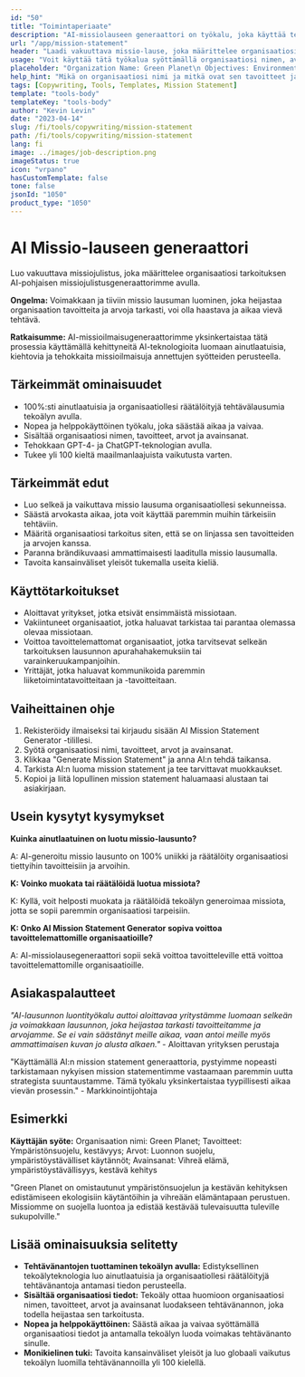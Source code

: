```yaml
---
id: "50"
title: "Toimintaperiaate"
description: "AI-missiolauseen generaattori on työkalu, joka käyttää tekoälyä luodakseen lyhyitä ja vaikuttavia missiolauseita organisaatiosi tai yrityksesi tarpeisiin. Antamalla muutamia avainsanoja ja tavoitteita, generaattori tuottaa automaattisesti missiolauseen, joka on linjassa organisaatiosi tavoitteiden ja arvojen kanssa."
url: "/app/mission-statement"
header: "Laadi vakuuttava missio-lause, joka määrittelee organisaatiosi tarkoituksen."
usage: "Voit käyttää tätä työkalua syöttämällä organisaatiosi nimen, avainsanat, tavoitteet ja arvot. Tämä tekoälymalli generoi selkeän, uniikin ja kiinnostavan mission statementin syöttösi perusteella."
placeholder: "Organization Name: Green Planet\n Objectives: Environmental conservation, sustainability \nValues: Protecting nature, eco-friendly practices\nKeywords: Green living, eco-friendly, sustainability"
help_hint: "Mikä on organisaatiosi nimi ja mitkä ovat sen tavoitteet ja arvot? Anna muutamia avainsanoja organisaatiosi tavoitteisiin liittyen, niin alustamme luo sinulle missio-lausunnon syöttämäsi tiedon perusteella."
tags: [Copywriting, Tools, Templates, Mission Statement]
template: "tools-body"
templateKey: "tools-body"
author: "Kevin Levin"
date: "2023-04-14"
slug: /fi/tools/copywriting/mission-statement
path: /fi/tools/copywriting/mission-statement
lang: fi
image: ../images/job-description.png
imageStatus: true
icon: "vrpano"
hasCustomTemplate: false
tone: false
jsonId: "1050"
product_type: "1050"
---
```


# AI Missio-lauseen generaattori

Luo vakuuttava missiojulistus, joka määrittelee organisaatiosi tarkoituksen AI-pohjaisen missiojulistusgeneraattorimme avulla.

**Ongelma:** Voimakkaan ja tiiviin missio lausuman luominen, joka heijastaa organisaation tavoitteita ja arvoja tarkasti, voi olla haastava ja aikaa vievä tehtävä.

**Ratkaisumme:** AI-missioilmaisugeneraattorimme yksinkertaistaa tätä prosessia käyttämällä kehittyneitä AI-teknologioita luomaan ainutlaatuisia, kiehtovia ja tehokkaita missioilmaisuja annettujen syötteiden perusteella.

## Tärkeimmät ominaisuudet

- 100%:sti ainutlaatuisia ja organisaatiollesi räätälöityjä tehtävälausumia tekoälyn avulla.
- Nopea ja helppokäyttöinen työkalu, joka säästää aikaa ja vaivaa.
- Sisältää organisaatiosi nimen, tavoitteet, arvot ja avainsanat.
- Tehokkaan GPT-4- ja ChatGPT-teknologian avulla.
- Tukee yli 100 kieltä maailmanlaajuista vaikutusta varten.

## Tärkeimmät edut

- Luo selkeä ja vaikuttava missio lausuma organisaatiollesi sekunneissa.
- Säästä arvokasta aikaa, jota voit käyttää paremmin muihin tärkeisiin tehtäviin.
- Määritä organisaatiosi tarkoitus siten, että se on linjassa sen tavoitteiden ja arvojen kanssa.
- Paranna brändikuvaasi ammattimaisesti laaditulla missio lausumalla.
- Tavoita kansainväliset yleisöt tukemalla useita kieliä.

## Käyttötarkoitukset

- Aloittavat yritykset, jotka etsivät ensimmäistä missiotaan.
- Vakiintuneet organisaatiot, jotka haluavat tarkistaa tai parantaa olemassa olevaa missiotaan.
- Voittoa tavoittelemattomat organisaatiot, jotka tarvitsevat selkeän tarkoituksen lausunnon apurahahakemuksiin tai varainkeruukampanjoihin.
- Yrittäjät, jotka haluavat kommunikoida paremmin liiketoimintatavoitteitaan ja -tavoitteitaan.

## Vaiheittainen ohje

1. Rekisteröidy ilmaiseksi tai kirjaudu sisään AI Mission Statement Generator -tilillesi.
2. Syötä organisaatiosi nimi, tavoitteet, arvot ja avainsanat.
3. Klikkaa "Generate Mission Statement" ja anna AI:n tehdä taikansa.
4. Tarkista AI:n luoma mission statement ja tee tarvittavat muokkaukset.
5. Kopioi ja liitä lopullinen mission statement haluamaasi alustaan tai asiakirjaan.

## Usein kysytyt kysymykset

**Kuinka ainutlaatuinen on luotu missio-lausunto?**

A: AI-generoitu missio lausunto on 100% uniikki ja räätälöity organisaatiosi tiettyihin tavoitteisiin ja arvoihin.

**K: Voinko muokata tai räätälöidä luotua missiota?**

K: Kyllä, voit helposti muokata ja räätälöidä tekoälyn generoimaa missiota, jotta se sopii paremmin organisaatiosi tarpeisiin.

**K: Onko AI Mission Statement Generator sopiva voittoa tavoittelemattomille organisaatioille?**

A: AI-missiolausegeneraattori sopii sekä voittoa tavoitteleville että voittoa tavoittelemattomille organisaatioille.

## Asiakaspalautteet

_"AI-lausunnon luontityökalu auttoi aloittavaa yritystämme luomaan selkeän ja voimakkaan lausunnon, joka heijastaa tarkasti tavoitteitamme ja arvojamme. Se ei vain säästänyt meille aikaa, vaan antoi meille myös ammattimaisen kuvan jo alusta alkaen."_ - Aloittavan yrityksen perustaja

"Käyttämällä AI:n mission statement generaattoria, pystyimme nopeasti tarkistamaan nykyisen mission statementimme vastaamaan paremmin uutta strategista suuntaustamme. Tämä työkalu yksinkertaistaa tyypillisesti aikaa vievän prosessin." - Markkinointijohtaja

## Esimerkki

**Käyttäjän syöte:** Organisaation nimi: Green Planet; Tavoitteet: Ympäristönsuojelu, kestävyys; Arvot: Luonnon suojelu, ympäristöystävälliset käytännöt; Avainsanat: Vihreä elämä, ympäristöystävällisyys, kestävä kehitys

"Green Planet on omistautunut ympäristönsuojelun ja kestävän kehityksen edistämiseen ekologisiin käytäntöihin ja vihreään elämäntapaan perustuen. Missiomme on suojella luontoa ja edistää kestävää tulevaisuutta tuleville sukupolville."

## Lisää ominaisuuksia selitetty

- **Tehtävänantojen tuottaminen tekoälyn avulla:** Edistyksellinen tekoälyteknologia luo ainutlaatuisia ja organisaatiollesi räätälöityjä tehtävänantoja antamasi tiedon perusteella.
- **Sisältää organisaatiosi tiedot:** Tekoäly ottaa huomioon organisaatiosi nimen, tavoitteet, arvot ja avainsanat luodakseen tehtävänannon, joka todella heijastaa sen tarkoitusta.
- **Nopea ja helppokäyttöinen:** Säästä aikaa ja vaivaa syöttämällä organisaatiosi tiedot ja antamalla tekoälyn luoda voimakas tehtävänanto sinulle.
- **Monikielinen tuki:** Tavoita kansainväliset yleisöt ja luo globaali vaikutus tekoälyn luomilla tehtävänannoilla yli 100 kielellä.
